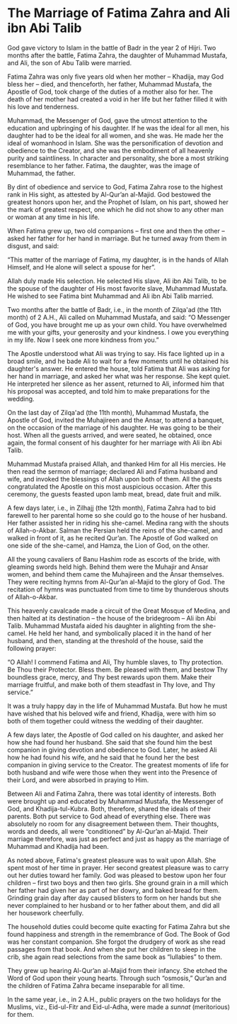 The Marriage of Fatima Zahra and Ali ibn Abi Talib
==================================================

God gave victory to Islam in the battle of Badr in the year 2 of Hijri.
Two months after the battle, Fatima Zahra, the daughter of Muhammad
Mustafa, and Ali, the son of Abu Talib were married.

Fatima Zahra was only five years old when her mother – Khadija, may God
bless her – died, and thenceforth, her father, Muhammad Mustafa, the
Apostle of God, took charge of the duties of a mother also for her. The
death of her mother had created a void in her life but her father filled
it with his love and tenderness.

Muhammad, the Messenger of God, gave the utmost attention to the
education and upbringing of his daughter. If he was the ideal for all
men, his daughter had to be the ideal for all women, and she was. He
made her the ideal of womanhood in Islam. She was the personification of
devotion and obedience to the Creator, and she was the embodiment of all
heavenly purity and saintliness. In character and personality, she bore
a most striking resemblance to her father. Fatima, the daughter, was the
image of Muhammad, the father.

By dint of obedience and service to God, Fatima Zahra rose to the
highest rank in His sight, as attested by Al-Qur’an al-Majid. God
bestowed the greatest honors upon her, and the Prophet of Islam, on his
part, showed her the mark of greatest respect, one which he did not show
to any other man or woman at any time in his life.

When Fatima grew up, two old companions – first one and then the other –
asked her father for her hand in marriage. But he turned away from them
in disgust, and said:

“This matter of the marriage of Fatima, my daughter, is in the hands of
Allah Himself, and He alone will select a spouse for her”.

Allah duly made His selection. He selected His slave, Ali ibn Abi Talib,
to be the spouse of the daughter of His most favorite slave, Muhammad
Mustafa. He wished to see Fatima bint Muhammad and Ali ibn Abi Talib
married.

Two months after the battle of Badr, i.e., in the month of Zilqa'ad (the
11th month) of 2 A.H., Ali called on Muhammad Mustafa, and said: “O
Messenger of God, you have brought me up as your own child. You have
overwhelmed me with your gifts, your generosity and your kindness. I owe
you everything in my life. Now I seek one more kindness from you.”

The Apostle understood what Ali was trying to say. His face lighted up
in a broad smile, and he bade Ali to wait for a few moments until he
obtained his daughter's answer. He entered the house, told Fatima that
Ali was asking for her hand in marriage, and asked her what was her
response. She kept quiet. He interpreted her silence as her assent,
returned to Ali, informed him that his proposal was accepted, and told
him to make preparations for the wedding.

On the last day of Zilqa'ad (the 11th month), Muhammad Mustafa, the
Apostle of God, invited the Muhajireen and the Ansar, to attend a
banquet, on the occasion of the marriage of his daughter. He was going
to be their host. When all the guests arrived, and were seated, he
obtained, once again, the formal consent of his daughter for her
marriage with Ali ibn Abi Talib.

Muhammad Mustafa praised Allah, and thanked Him for all His mercies. He
then read the sermon of marriage; declared Ali and Fatima husband and
wife, and invoked the blessings of Allah upon both of them. All the
guests congratulated the Apostle on this most auspicious occasion. After
this ceremony, the guests feasted upon lamb meat, bread, date fruit and
milk.

A few days later, i.e., in Zilhajj (the 12th month), Fatima Zahra had to
bid farewell to her parental home so she could go to the house of her
husband. Her father assisted her in riding his she-camel. Medina rang
with the shouts of Allah-o-Akbar. Salman the Persian held the reins of
the she-camel, and walked in front of it, as he recited Qur’an. The
Apostle of God walked on one side of the she-camel, and Hamza, the Lion
of God, on the other.

All the young cavaliers of Banu Hashim rode as escorts of the bride,
with gleaming swords held high. Behind them were the Muhajir and Ansar
women, and behind them came the Muhajireen and the Ansar themselves.
They were reciting hymns from Al-Qur’an al-Majid to the glory of God.
The recitation of hymns was punctuated from time to time by thunderous
shouts of Allah-o-Akbar.

This heavenly cavalcade made a circuit of the Great Mosque of Medina,
and then halted at its destination – the house of the bridegroom – Ali
ibn Abi Talib. Muhammad Mustafa aided his daughter in alighting from the
she-camel. He held her hand, and symbolically placed it in the hand of
her husband, and then, standing at the threshold of the house, said the
following prayer:

“O Allah! I commend Fatima and Ali, Thy humble slaves, to Thy
protection. Be Thou their Protector. Bless them. Be pleased with them,
and bestow Thy boundless grace, mercy, and Thy best rewards upon them.
Make their marriage fruitful, and make both of them steadfast in Thy
love, and Thy service.”

It was a truly happy day in the life of Muhammad Mustafa. But how he
must have wished that his beloved wife and friend, Khadija, were with
him so both of them together could witness the wedding of their
daughter.

A few days later, the Apostle of God called on his daughter, and asked
her how she had found her husband. She said that she found him the best
companion in giving devotion and obedience to God. Later, he asked Ali
how he had found his wife, and he said that he found her the best
companion in giving service to the Creator. The greatest moments of life
for both husband and wife were those when they went into the Presence of
their Lord, and were absorbed in praying to Him.

Between Ali and Fatima Zahra, there was total identity of interests.
Both were brought up and educated by Muhammad Mustafa, the Messenger of
God, and Khadija-tul-Kubra. Both, therefore, shared the ideals of their
parents. Both put service to God ahead of everything else. There was
absolutely no room for any disagreement between them. Their thoughts,
words and deeds, all were “conditioned” by Al-Qur’an al-Majid. Their
marriage therefore, was just as perfect and just as happy as the
marriage of Muhammad and Khadija had been.

As noted above, Fatima's greatest pleasure was to wait upon Allah. She
spent most of her time in prayer. Her second greatest pleasure was to
carry out her duties toward her family. God was pleased to bestow upon
her four children – first two boys and then two girls. She ground grain
in a mill which her father had given her as part of her dowry, and baked
bread for them. Grinding grain day after day caused blisters to form on
her hands but she never complained to her husband or to her father about
them, and did all her housework cheerfully.

The household duties could become quite exacting for Fatima Zahra but
she found happiness and strength in the remembrance of God. The Book of
God was her constant companion. She forgot the drudgery of work as she
read passages from that book. And when she put her children to sleep in
the crib, she again read selections from the same book as “lullabies” to
them.

They grew up hearing Al-Qur’an al-Majid from their infancy. She etched
the Word of God upon their young hearts. Through such “osmosis,” Qur’an
and the children of Fatima Zahra became inseparable for all time.

In the same year, i.e., in 2 A.H., public prayers on the two holidays
for the Muslims, viz., Eid-ul-Fitr and Eid-ul-Adha, were made a *sunnat*
(meritorious) for them.


